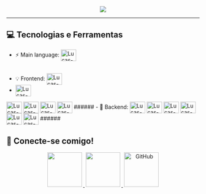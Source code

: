 <p align="center">
<a href="https://github.com/Oliveiralucaas">
<img src="https://readme-typing-svg.herokuapp.com?lines=👋+Olá,+Me+chamo+Lucas+Gabriel;Atualmente+cursando+ADS;Web+Developer;Sempre%20aprendendo%20coisas%20novas&center=true&width=380&height=45">
</a>
</p>
<hr>

## 💻 Tecnologias e Ferramentas

- :zap: Main language: <img align="center" alt="Lucas-Js" height="30" width="40" src="https://skillicons.dev/icons?i=js" Title="JavaScript">
  ######
- :bulb: Frontend: <img align="center" alt="Lucas-HTML" height="30" width="40" src="https://skillicons.dev/icons?i=html" Title="HTML 5">
- <img align="center" alt="Lucas-CSS" height="30" width="40" src="https://skillicons.dev/icons?i=css" Title="CSS 3">
<img align="center" alt="Lucas-Js" height="30" width="40" src="https://skillicons.dev/icons?i=js" Title="JavaScript">
<img align="center" alt="Lucas-Ts" height="30" width="40" src="https://skillicons.dev/icons?i=ts" Title="TypeScript"> 
<img align="center" alt="Lucas-react" height="30" width="40" src="https://skillicons.dev/icons?i=react" Title="React.js"> 
<img align="center" alt="Lucas-Styled Components" height="30" width="40" src="https://skillicons.dev/icons?i=styledcomponents" Title="Styled Components">
  ######
- 📡 Backend: <img align="center" alt="Lucas-Node" height="30" width="40" src="https://skillicons.dev/icons?i=nodejs" Title="Node.js">
<img align="center" alt="Lucas-express" height="30" width="40" src="https://skillicons.dev/icons?i=express" Title="express">
<img align="center" alt="Lucas-DB" height="30" width="40" src="https://skillicons.dev/icons?i=mongodb" Title="MongoDB">
<img align="center" alt="Lucas-NoSql" height="30" width="40" src="https://skillicons.dev/icons?i=mysql" Title="MySQL">
<img align="center" alt="Lucas-docker" height="30" width="40" src="https://skillicons.dev/icons?i=docker" Title="Node.js">
<img align="center" alt="Lucas-Postman" height="30" width="40" src="https://skillicons.dev/icons?i=postman" Title="Postman">
  ######

## 🤝 Conecte-se comigo!
<p align="center">
		<a href="mailto:oliveiraslucaas@gmail.com" alt="Email">
		<img width="90" hspace="3" src="https://img.shields.io/badge/gmail-%23EA4335.svg?style=flat-square&logo=gmail&logoColor=white" />
		</a>
	 	<a href="https://www.linkedin.com/in/Oliveiralucaas" alt="Linkedin">
 		<img width="90" hspace="3" src="https://img.shields.io/badge/-Linkedin-0e76a8?style=flat-square&logo=Linkedin&logoColor=white" />
		</a>
		<a href="https://github.com/Oliveiralucaas">
		<img width="90" hspace="3" src="https://img.shields.io/badge/github-%23181717.svg?style=flat-square&logo=github&logoColor=white" alt="GitHub"/>
		</a>
